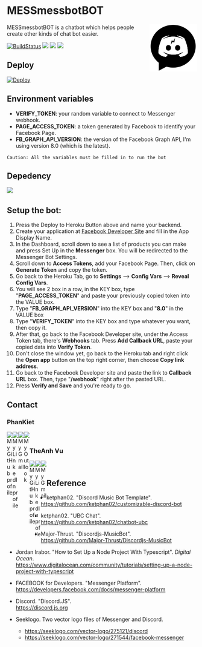 # MESSmessbotBOT

<img src="https://raw.githubusercontent.com/ketphan02/MessMessBotBot/master/src/utils/images/logo.png" alt="logo" align="right" width=25%/>

MESSmessbotBOT is a chatbot which helps people create other kinds of chat bot easier.

[![BuildStatus](https://img.shields.io/travis/motdotla/dotenv/master.svg?style=flat-square)](https://dashboard.heroku.com/apps/mess-messbot-bot)
<img src="https://img.shields.io/badge/license-MIT-yellowgreen"/>
<img src="https://img.shields.io/badge/author-PhanKiet-orange"/>
<img src="https://img.shields.io/badge/language-TypeScript-informational"/>

## Deploy

[![Deploy](https://www.herokucdn.com/deploy/button.svg)](https://heroku.com/deploy?template=https://github.com/ketphan02/MessMessBotBot)

## Environment variables
- **VERIFY_TOKEN**: your random variable to connect to Messenger webhook.
- **PAGE_ACCESS_TOKEN**: a token generated by Facebook to identify your Facebook Page.
- **FB_GRAPH_API_VERSION**: the version of the Facebook Graph API, I'm using version 8.0 (which is the latest).
```
Caution: All the variables must be filled in to run the bot
```

## Depedency

<a href="https://github.com/ketphan02/customizable-discord-bot" >
    <img src='https://github-readme-stats.vercel.app/api/pin/?username=ketphan02&repo=customizable-discord-bot&theme=graywhite' />
</a>

## Setup the bot:
1. Press the Deploy to Heroku Button above and name your backend.
2. Create your application at [Facebook Developer Site](https://developers.facebook.com) and fill in the App Display Name.
3. In the Dashboard, scroll down to see a list of products you can make and press Set Up in the **Messenger** box. You will be redirected to the Messenger Bot Settings.
4. Scroll down to **Access Tokens**, add your Facebook Page. Then, click on **Generate Token** and copy the token.
5. Go back to the Heroku Tab, go to **Settings** ⟶ **Config Vars** ⟶ **Reveal Config Vars**.
6. You will see 2 box in a row, in the KEY box, type "**PAGE_ACCESS_TOKEN**" and paste your previously copied token into the VALUE box.
7. Type "**FB_GRAPH_API_VERSION**" into the KEY box and "**8.0**" in the VALUE box
8. Type "**VERIFY_TOKEN**" into the KEY box and type whatever you want, then copy it.
9. After that, go back to the Facebook Developer site, under the Access Token tab, there's **Webhooks** tab. Press **Add Callback URL**, paste your copied data into **Verify Token**.
10. Don't close the window yet, go back to the Heroku tab and right click the **Open app** button on the top right corner, then choose **Copy link address**.
11. Go back to the Facebook Developer site and paste the link to **Callback URL** box. Then, type "**/webhook**" right after the pasted URL.
12. Press **Verify and Save** and you're ready to go.

## Contact
### PhanKiet
<a href="https://github.com/ketphan02">
    <img width="15" align="left"
        alt="My GitHub profile"
        src="https://cdn.jsdelivr.net/npm/simple-icons@v3/icons/github.svg">
</a>
<a href="https://www.linkedin.com/in/ketphan02/">
    <img width="15" align="left"
        alt="My LinkedIn profile"
        src="https://cdn.jsdelivr.net/npm/simple-icons@v3/icons/linkedin.svg">
</a>
<a href="mailto:tuankiet.phannguyen@gmail.com">
    <img width="15" align="left"
        alt="My Gmail"
        src="https://cdn.jsdelivr.net/npm/simple-icons@v3/icons/gmail.svg">
</a>
<a href="mailto:tuankietvn@outlook.com">
    <img width="15" align="left"
        alt="My Outlook"
        src="https://cdn.jsdelivr.net/npm/simple-icons@v3/icons/microsoftoutlook.svg">
</a>
<br/>

### TheAnh Vu
<a href="https://github.com/theanh28">
    <img width="15" align="left"
        alt="My GitHub profile"
        src="https://cdn.jsdelivr.net/npm/simple-icons@v3/icons/github.svg">
</a>
<a href="https://www.linkedin.com/in/anh-alex-vu-5024111ab/">
    <img width="15" align="left"
        alt="My LinkedIn profile"
        src="https://cdn.jsdelivr.net/npm/simple-icons@v3/icons/linkedin.svg">
</a>
<a href="mailto:theanhvu02.101@gmail.com">
    <img width="15" align="left"
        alt="My Gmail"
        src="https://cdn.jsdelivr.net/npm/simple-icons@v3/icons/gmail.svg">
</a>
<br/>

## Reference
- ketphan02. "Discord Music Bot Template". <br/>
https://github.com/ketphan02/customizable-discord-bot

- ketphan02. "UBC Chat". <br/>
https://github.com/ketphan02/chatbot-ubc

- Major-Thrust. "Discordjs-MusicBot". <br/>
https://github.com/Major-Thrust/Discordjs-MusicBot

- Jordan Irabor. "How to Set Up a Node Project With Typescript". *Digital Ocean*. <br/>
https://www.digitalocean.com/community/tutorials/setting-up-a-node-project-with-typescript

- FACEBOOK for Developers. "Messenger Platform". <br/>
https://developers.facebook.com/docs/messenger-platform

- Discord. "Discord.JS". <br/>
https://discord.js.org

- Seeklogo. Two vector logo files of Messenger and Discord.<br/>
    - https://seeklogo.com/vector-logo/275121/discord
    - https://seeklogo.com/vector-logo/271544/facebook-messenger
